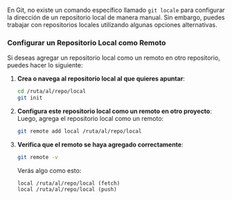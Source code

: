 
En Git, no existe un comando específico llamado `git locale` para configurar la dirección de un repositorio local de manera manual. Sin embargo, puedes trabajar con repositorios locales utilizando algunas opciones alternativas.

### Configurar un Repositorio Local como Remoto
Si deseas agregar un repositorio local como un remoto en otro repositorio, puedes hacer lo siguiente:

1. **Crea o navega al repositorio local al que quieres apuntar**:
   ```bash
   cd /ruta/al/repo/local
   git init
   ```

2. **Configura este repositorio local como un remoto en otro proyecto**:
   Luego, agrega el repositorio local como un remoto:
   ```bash
   git remote add local /ruta/al/repo/local
   ```

3. **Verifica que el remoto se haya agregado correctamente**:
   ```bash
   git remote -v
   ```
   Verás algo como esto:
   ```
   local /ruta/al/repo/local (fetch)
   local /ruta/al/repo/local (push)
   ```
